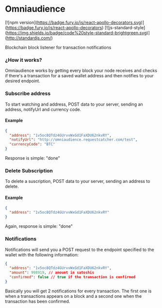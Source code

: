# Omniaudience

\[!\[npm version\](https://badge.fury.io/js/react-apollo-decorators.svg)\](https://badge.fury.io/js/react-apollo-decorators)
\[!\[js-standard-style\](https://img.shields.io/badge/code%20style-standard-brightgreen.svg)\](http://standardjs.com/)

Blockchain block listener for transaction notifications

### ¿How it works?

Omniaudience works by getting every block your node receives and checks if there's a transaction for a saved wallet address and then notifies to your desired endpoint.

### Subscribe address

To start watching and address, POST data to your server, sending an address, notifyUrl and currency code.

#### Example

```json
{
  "address": "1v5oc8QTdz4GUrvvWxGd1FaXDU62nkvRY",
  "notifyUrl": "http://omniaudience.requestcatcher.com/test",
  "currencyCode": "BTC"
}
```

Response is simple: "done"

### Delete Subscription

To delete a suscription, POST data to your server, sending an address to delete.

#### Example

```json
{
  "address": "1v5oc8QTdz4GUrvvWxGd1FaXDU62nkvRY"
}
```

Again, response is simple: "done"

### Notifications

Notifications will send you a POST request to the endpoint specified to the wallet with the following information:

```json
{
  "address": "1v5oc8QTdz4GUrvvWxGd1FaXDU62nkvRY",
  "amount": 998919, // amount in satoshis
  "confirmed": false // true if the transaction is confirmed
}
```

Basically you will get 2 notifications for every transaction. The first one is when a transactions appears on a block and a second one when the transaction has been confirmed.
